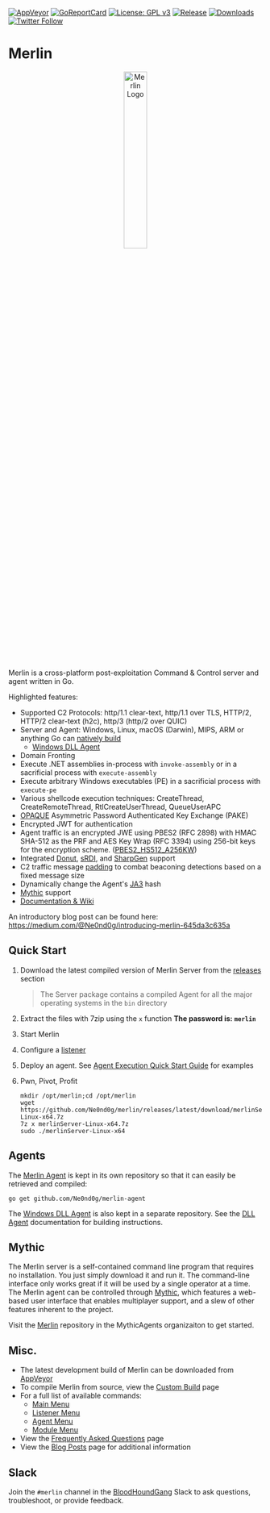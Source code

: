 [![AppVeyor](https://ci.appveyor.com/api/projects/status/github/Ne0nd0g/merlin?branch=master&svg=true)](https://ci.appveyor.com/project/Ne0nd0g/merlin)
[![GoReportCard](https://goreportcard.com/badge/github.com/ne0nd0g/merlin)](https://goreportcard.com/badge/github.com/ne0nd0g/merlin)
[![License: GPL v3](https://img.shields.io/badge/License-GPL%20v3-blue.svg)](https://www.gnu.org/licenses/gpl-3.0)
[![Release](https://img.shields.io/github/release/Ne0nd0g/merlin.svg)](https://github.com/Ne0nd0g/merlin/releases/latest)
[![Downloads](https://img.shields.io/github/downloads/Ne0nd0g/merlin/total.svg)](https://github.com/Ne0nd0g/merlin/releases)
[![Twitter Follow](https://img.shields.io/twitter/follow/merlin_c2.svg?style=social&label=Follow)](https://twitter.com/merlin_c2)

# Merlin

<p style="text-align: center;">
  <img alt="Merlin Logo" src="https://i.imgur.com/4iKuvuj.jpg" height="30%" width="30%">
</p>

Merlin is a cross-platform post-exploitation Command & Control server and agent written in Go.

Highlighted features:

- Supported C2 Protocols: http/1.1 clear-text, http/1.1 over TLS, HTTP/2, HTTP/2 clear-text (h2c), http/3 (http/2 over QUIC)
- Server and Agent: Windows, Linux, macOS (Darwin), MIPS, ARM or anything Go can [natively build](https://golang.org/doc/install/source#environment)
  - [Windows DLL Agent](https://github.com/Ne0nd0g/merlin-agent-dll)
- Domain Fronting
- Execute .NET assemblies in-process with `invoke-assembly` or in a sacrificial process with `execute-assembly`
- Execute arbitrary Windows executables (PE) in a sacrificial process with `execute-pe` 
- Various shellcode execution techniques: CreateThread, CreateRemoteThread,  RtlCreateUserThread, QueueUserAPC
- [OPAQUE](https://tools.ietf.org/html/draft-krawczyk-cfrg-opaque-00) Asymmetric Password Authenticated Key Exchange (PAKE)
- Encrypted JWT for authentication
- Agent traffic is an encrypted JWE using PBES2 (RFC 2898) with HMAC SHA-512 as the PRF and AES Key Wrap (RFC 3394) 
  using 256-bit keys for the encryption scheme. ([PBES2_HS512_A256KW](https://tools.ietf.org/html/rfc7518#section-4.8))
- Integrated [Donut](https://github.com/Binject/go-donut), [sRDI](https://github.com/monoxgas/sRDI), 
  and [SharpGen](https://github.com/cobbr/SharpGen) support
- C2 traffic message [padding](https://merlin-c2.readthedocs.io/en/latest/server/menu/agents.html#padding) to combat 
  beaconing detections based on a fixed message size
- Dynamically change the Agent's [JA3](https://merlin-c2.readthedocs.io/en/latest/server/menu/agents.html#ja3) hash 
- [Mythic](#mythic) support
- [Documentation & Wiki](https://merlin-c2.readthedocs.io/en/latest/)

An introductory blog post can be found here: <https://medium.com/@Ne0nd0g/introducing-merlin-645da3c635a>

## Quick Start

1. Download the latest compiled version of Merlin Server from the [releases](https://github.com/Ne0nd0g/merlin/releases) section
   > The Server package contains a compiled Agent for all the major operating systems in the `bin` directory
2. Extract the files with 7zip using the `x` function **The password is: `merlin`**
3. Start Merlin
4. Configure a [listener]()   
5. Deploy an agent. See [Agent Execution Quick Start Guide](https://merlin-c2.readthedocs.io/en/latest/quickStart/agent.html) for examples
6. Pwn, Pivot, Profit

   ```
   mkdir /opt/merlin;cd /opt/merlin
   wget https://github.com/Ne0nd0g/merlin/releases/latest/download/merlinServer-Linux-x64.7z
   7z x merlinServer-Linux-x64.7z
   sudo ./merlinServer-Linux-x64
   ```

## Agents

The [Merlin Agent](https://github.com/Ne0nd0g/merlin-agent) is kept in its own repository so that it can easily be 
retrieved and compiled:

```text
go get github.com/Ne0nd0g/merlin-agent
```

The [Windows DLL Agent](https://github.com/Ne0nd0g/merlin-agent-dll) is also kept in a separate repository.
See the [DLL Agent](https://merlin-c2.readthedocs.io/en/latest/agent/dll.html) documentation for building instructions.

## Mythic

The Merlin server is a self-contained command line program that requires no installation. You just simply download it 
and run it.
The command-line interface only works great if it will be used by a single operator at a time. 
The Merlin agent can be controlled through [Mythic](https://github.com/its-a-feature/Mythic), which features a web-based
user interface that enables multiplayer support, and a slew of other features inherent to the project.

Visit the [Merlin](https://github.com/MythicAgents/merlin) repository in the MythicAgents organizaiton to get started.

## Misc.

* The latest development build of Merlin can be downloaded from [AppVeyor](https://ci.appveyor.com/project/Ne0nd0g/merlin-i9c58/build/artifacts)
* To compile Merlin from source, view the [Custom Build](https://merlin-c2.readthedocs.io/en/latest/agent/custom.html) page
* For a full list of available commands:
   * [Main Menu](https://merlin-c2.readthedocs.io/en/latest/server/menu/main.html)
   * [Listener Menu](https://merlin-c2.readthedocs.io/en/latest/server/menu/listeners.html)
   * [Agent Menu](https://merlin-c2.readthedocs.io/en/latest/server/menu/agents.html)
   * [Module Menu](https://merlin-c2.readthedocs.io/en/latest/server/menu/modules.html)
* View the [Frequently Asked Questions](https://merlin-c2.readthedocs.io/en/latest/quickStart/faq.html) page
* View the [Blog Posts](https://merlin-c2.readthedocs.io/en/latest/misc/blogs.html) page for additional information

## Slack

Join the `#merlin` channel in the [BloodHoundGang](https://bloodhoundgang.herokuapp.com/) Slack to ask questions, 
troubleshoot, or provide feedback.
